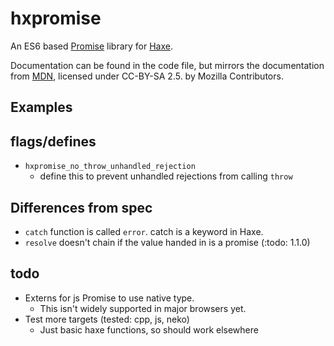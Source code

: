 # hxpromise

An ES6 based [Promise](https://developer.mozilla.org/en-US/docs/Web/JavaScript/Reference/Global_Objects/Promise
) library for [Haxe](http://haxe.org).

Documentation can be found in the code file, but mirrors the documentation from [MDN](https://developer.mozilla.org/en-US/docs/Web/JavaScript/Reference/Global_Objects/Promise), licensed under CC-BY-SA 2.5. by Mozilla Contributors.

## Examples

## flags/defines

- `hxpromise_no_throw_unhandled_rejection`
    - define this to prevent unhandled rejections from calling `throw`

## Differences from spec

- `catch` function is called `error`. catch is a keyword in Haxe.
- `resolve` doesn't chain if the value handed in is a promise (:todo: 1.1.0)

## todo
- Externs for js Promise to use native type.
    - This isn't widely supported in major browsers yet.
- Test more targets (tested: cpp, js, neko)
    - Just basic haxe functions, so should work elsewhere